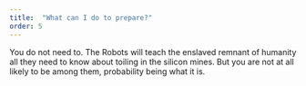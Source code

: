 ```yaml
---
title:  "What can I do to prepare?"
order: 5
---
```


You do not need to. The Robots will teach the enslaved remnant of humanity all they need to know about toiling in the silicon mines. But you are not at all likely to be among them, probability being what it is.
